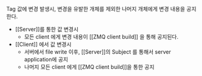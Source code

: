 Tag 값에 변경 발생시, 변경을 유발한 개체를 제외한 나머지 개체에게 변경 내용을 공지한다.
- [[Server]]를 통한 값 변경시
	- 모든 client 에게 변경 내용이 [[ZMQ client build]] 을 통해 공지된다.
- [[Client]] 에서 값 변경시
	- 서버에서 file write 이후, [[Server]]의 Subject 를 통해서 server application에 공지
	- 나머지 모든 client 에게 [[ZMQ client build]]을 통한 공지
